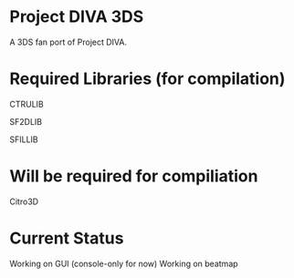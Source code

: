 # Project DIVA 3DS
A 3DS fan port of Project DIVA.

# Required Libraries (for compilation)

CTRULIB

SF2DLIB

SFILLIB

# Will be required for compiliation

Citro3D

# Current Status
Working on GUI (console-only for now)
Working on beatmap
